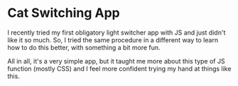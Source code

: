 # Cat Switching App

I recently tried my first obligatory light switcher app with JS and just didn't like it so much. So, I tried the same procedure in a different way to learn how to do this better, with something a bit more fun.

All in all, it's a very simple app, but it taught me more about this type of JS function (mostly CSS) and I feel more confident trying my hand at things like this.
